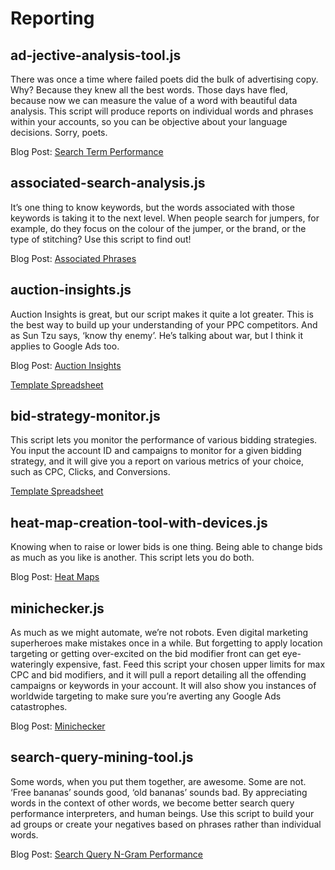 # Reporting

## ad-jective-analysis-tool.js

There was once a time where failed poets did the bulk of advertising copy. Why? Because they knew all the best words. Those days have fled, because now we can measure the value of a word with beautiful data analysis. This script will produce reports on individual words and phrases within your accounts, so you can be objective about your language decisions. Sorry, poets.

Blog Post: [Search Term Performance](https://www.brainlabsdigital.com/search-term-performance/)

## associated-search-analysis.js

It’s one thing to know keywords, but the words associated with those keywords is taking it to the next level. When people search for jumpers, for example, do they focus on the colour of the jumper, or the brand, or the type of stitching? Use this script to find out!

Blog Post: [Associated Phrases](https://www.brainlabsdigital.com/associated-phrases/)

## auction-insights.js

Auction Insights is great, but our script makes it quite a lot greater. This is the best way to build up your understanding of your PPC competitors. And as Sun Tzu says, ‘know thy enemy’. He’s talking about war, but I think it applies to Google Ads too.

Blog Post: [Auction Insights](https://www.brainlabsdigital.com/auction-insights/)

[Template Spreadsheet](https://docs.google.com/spreadsheets/d/1flR87c-_OD5i5e8pkbIBKLTffXp5oYyPE4aDuj60IFM/copy)

## bid-strategy-monitor.js

This script lets you monitor the performance of various bidding strategies. You input the account ID and campaigns to monitor for a given bidding strategy, and it will give you a report on various metrics of your choice, such as CPC, Clicks, and Conversions.

[Template Spreadsheet](https://docs.google.com/spreadsheets/d/1O7zhJ7pOen9L6sIw_v79QMF8oO_2q2J65MnWzYFUJQg/copy)

## heat-map-creation-tool-with-devices.js

Knowing when to raise or lower bids is one thing. Being able to change bids as much as you like is another. This script lets you do both.

Blog Post: [Heat Maps](https://www.brainlabsdigital.com/heat-maps/)

## minichecker.js

As much as we might automate, we’re not robots. Even digital marketing superheroes make mistakes once in a while. But forgetting to apply location targeting or getting over-excited on the bid modifier front can get eye-wateringly expensive, fast. Feed this script your chosen upper limits for max CPC and bid modifiers, and it will pull a report detailing all the offending campaigns or keywords in your account. It will also show you instances of worldwide targeting to make sure you’re averting any Google Ads catastrophes.

Blog Post: [Minichecker](https://searchengineland.com/are-small-errors-like-worldwide-targeting-draining-your-budget-this-google-ads-script-can-help-323326)

## search-query-mining-tool.js

Some words, when you put them together, are awesome. Some are not. ‘Free bananas’ sounds good, ‘old bananas’ sounds bad. By appreciating words in the context of other words, we become better search query performance interpreters, and human beings. Use this script to build your ad groups or create your negatives based on phrases rather than individual words.

Blog Post: [Search Query N-Gram Performance](https://www.brainlabsdigital.com/search-query-n-gram-performance/)
